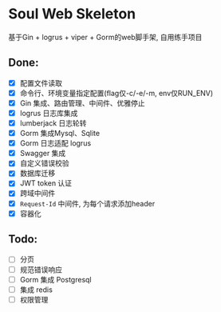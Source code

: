 # Soul Web Skeleton

基于Gin + logrus + viper + Gorm的web脚手架, 自用练手项目

## Done:
- [x] 配置文件读取
- [x] 命令行、环境变量指定配置(flag仅-c/-e/-m, env仅RUN_ENV)
- [x] Gin 集成、路由管理、中间件、优雅停止
- [x] logrus 日志库集成
- [x] lumberjack 日志轮转
- [x] Gorm 集成Mysql、Sqlite
- [x] Gorm 日志适配 logrus
- [x] Swagger 集成
- [x] 自定义错误校验
- [x] 数据库迁移
- [x] JWT token 认证
- [x] 跨域中间件
- [x] `Request-Id` 中间件, 为每个请求添加header
- [x] 容器化

## Todo:
- [ ] 分页
- [ ] 规范错误响应
- [ ] Gorm 集成 Postgresql
- [ ] 集成 redis
- [ ] 权限管理
